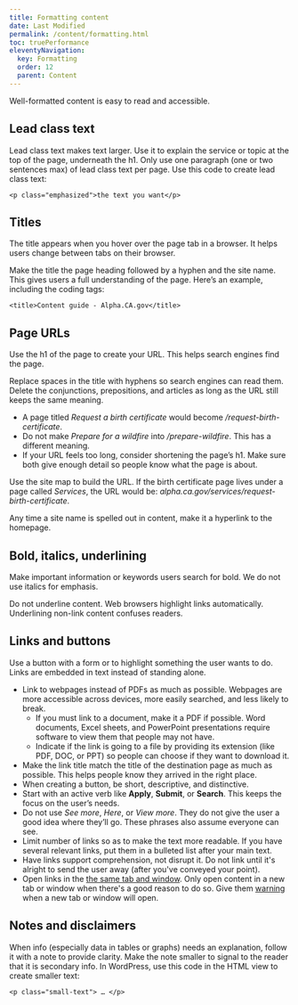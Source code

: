 ```yaml
---
title: Formatting content
date: Last Modified
permalink: /content/formatting.html
toc: truePerformance
eleventyNavigation:
  key: Formatting
  order: 12
  parent: Content
---
```


Well-formatted content is easy to read and accessible.

## Lead class text
Lead class text makes text larger. Use it to explain the service or topic at the top of the page, underneath the h1. Only use one paragraph (one or two sentences max) of lead class text per page. Use this code to create lead class text:

```
<p class="emphasized">the text you want</p>
```

## Titles
The title appears when you hover over the page tab in a browser. It helps users change between tabs on their browser.

Make the title the page heading followed by a hyphen and the site name. This gives users a full understanding of the page. Here’s an example, including the coding tags: 

```
<title>Content guide - Alpha.CA.gov</title>
```

## Page URLs
Use the h1 of the page to create your URL. This helps search engines find the page.

Replace spaces in the title with hyphens so search engines can read them. Delete the conjunctions, prepositions, and articles as long as the URL still keeps the same meaning.
* A page titled _Request a birth certificate_ would become _/request-birth-certificate_.
* Do not make _Prepare for a wildfire_ into _/prepare-wildfire_. This has a different meaning.
* If your URL feels too long, consider shortening the page’s h1. Make sure both give enough detail so people know what the page is about.

Use the site map to build the URL. If the birth certificate page lives under a page called _Services_, the URL would be: _alpha.ca.gov/services/request-birth-certificate_.

Any time a site name is spelled out in content, make it a hyperlink to the homepage.

## Bold, italics, underlining
Make important information or keywords users search for bold. We do not use italics for emphasis.

Do not underline content. Web browsers highlight links automatically. Underlining non-link content confuses readers.

## Links and buttons
Use a button with a form or to highlight something the user wants to do. Links are embedded in text instead of standing alone.

* Link to webpages instead of PDFs as much as possible. Webpages are more accessible across devices, more easily searched, and less likely to break.
  * If you must link to a document, make it a PDF if possible. Word documents, Excel sheets, and PowerPoint presentations require software to view them that people may not have.
  * Indicate if the link is going to a file by providing its extension (like PDF, DOC, or PPT) so people can choose if they want to download it.
* Make the link title match the title of the destination page as much as possible. This helps people know they arrived in the right place.
* When creating a button, be short, descriptive, and distinctive.
* Start with an active verb like **Apply**, **Submit**, or **Search**. This keeps the focus on the user’s needs.
* Do not use _See more_, _Here_, or _View more_. They do not give the user a good idea where they’ll go. These phrases also assume everyone can see.
* Limit number of links so as to make the text more readable. If you have several relevant links, put them in a bulleted list after your main text.
* Have links support comprehension, not disrupt it. Do not link until it's alright to send the user away (after you've conveyed your point).
* Open links in the [the same tab and window](https://www.w3.org/TR/WCAG20-TECHS/G200.html). Only open content in a new tab or window when there's a good reason to do so. Give them [warning](https://www.w3.org/TR/WCAG20-TECHS/G201.html) when a new tab or window will open.

## Notes and disclaimers
When info (especially data in tables or graphs) needs an explanation, follow it with a note to provide clarity. Make the note smaller to signal to the reader that it is secondary info. In WordPress, use this code in the HTML view to create smaller text:

```
<p class="small-text"> … </p>
```
